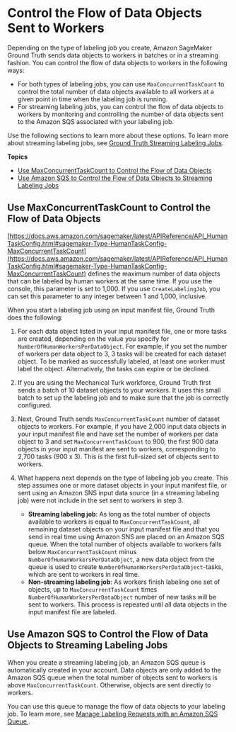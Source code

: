 # Control the Flow of Data Objects Sent to Workers<a name="sms-batching"></a>

Depending on the type of labeling job you create, Amazon SageMaker Ground Truth sends data objects to workers in batches or in a streaming fashion\. You can control the flow of data objects to workers in the following ways:
+ For both types of labeling jobs, you can use `MaxConcurrentTaskCount` to control the total number of data objects available to all workers at a given point in time when the labeling job is running\.
+ For streaming labeling jobs, you can control the flow of data objects to workers by monitoring and controlling the number of data objects sent to the Amazon SQS associated with your labeling job\. 

Use the following sections to learn more about these options\. To learn more about streaming labeling jobs, see [Ground Truth Streaming Labeling Jobs](sms-streaming-labeling-job.md)\.

**Topics**
+ [Use MaxConcurrentTaskCount to Control the Flow of Data Objects](#sms-batching-maxconcurrenttaskcount)
+ [Use Amazon SQS to Control the Flow of Data Objects to Streaming Labeling Jobs](#sms-batching-streaming-sqs)

## Use MaxConcurrentTaskCount to Control the Flow of Data Objects<a name="sms-batching-maxconcurrenttaskcount"></a>

[https://docs.aws.amazon.com/sagemaker/latest/APIReference/API_HumanTaskConfig.html#sagemaker-Type-HumanTaskConfig-MaxConcurrentTaskCount](https://docs.aws.amazon.com/sagemaker/latest/APIReference/API_HumanTaskConfig.html#sagemaker-Type-HumanTaskConfig-MaxConcurrentTaskCount) defines the maximum number of data objects that can be labeled by human workers at the same time\. If you use the console, this parameter is set to 1,000\. If you use `CreateLabelingJob`, you can set this parameter to any integer between 1 and 1,000, inclusive\.

When you start a labeling job using an input manifest file, Ground Truth does the following: 

1. For each data object listed in your input manifest file, one or more tasks are created, depending on the value you specify for `NumberOfHumanWorkersPerDataObject`\. For example, if you set the number of workers per data object to 3, 3 tasks will be created for each dataset object\. To be marked as successfully labeled, at least one worker must label the object\. Alternatively, the tasks can expire or be declined\.

1. If you are using the Mechanical Turk workforce, Ground Truth first sends a batch of 10 dataset objects to your workers\. It uses this small batch to set up the labeling job and to make sure that the job is correctly configured\. 

1. Next, Ground Truth sends `MaxConcurrentTaskCount` number of dataset objects to workers\. For example, if you have 2,000 input data objects in your input manifest file and have set the number of workers per data object to 3 and set `MaxConcurrentTaskCount` to 900, the first 900 data objects in your input manifest are sent to workers, corresponding to 2,700 tasks \(900 x 3\)\. This is the first full\-sized set of objects sent to workers\.

1. What happens next depends on the type of labeling job you create\. This step assumes one or more dataset objects in your input manifest file, or sent using an Amazon SNS input data source \(in a streaming labeling job\) were not include in the set sent to workers in step 3\.
   + **Streaming labeling job**: As long as the total number of objects available to workers is equal to `MaxConcurrentTaskCount`, all remaining dataset objects on your input manifest file and that you send in real time using Amazon SNS are placed on an Amazon SQS queue\. When the total number of objects available to workers falls below `MaxConcurrentTaskCount` minus `NumberOfHumanWorkersPerDataObject`, a new data object from the queue is used to create `NumberOfHumanWorkersPerDataObject`\-tasks, which are sent to workers in real time\.
   + **Non\-streaming labeling job**: As workers finish labeling one set of objects, up to `MaxConcurrentTaskCount` times `NumberOfHumanWorkersPerDataObject` number of new tasks will be sent to workers\. This process is repeated until all data objects in the input manifest file are labeled\.

## Use Amazon SQS to Control the Flow of Data Objects to Streaming Labeling Jobs<a name="sms-batching-streaming-sqs"></a>

When you create a streaming labeling job, an Amazon SQS queue is automatically created in your account\. Data objects are only added to the Amazon SQS queue when the total number of objects sent to workers is above `MaxConcurrentTaskCount`\. Otherwise, objects are sent directly to workers\.

You can use this queue to manage the flow of data objects to your labeling job\. To learn more, see [Manage Labeling Requests with an Amazon SQS Queue ](sms-streaming-labeling-job.md#sms-streaming-how-it-works-sqs)\.